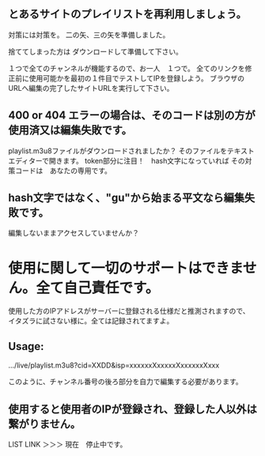 
## とあるサイトのプレイリストを再利用しましょう。

対策には対策を。
二の矢、三の矢を準備しました。

捨ててしまった方は ダウンロードして準備して下さい。

１つで全てのチャンネルが機能するので、お一人　１つで。
全てのリンクを修正前に使用可能かを最初の１件目でテストしてIPを登録しよう。
ブラウザのURLへ編集の完了したサイトURLを実行して下さい。

## 400 or 404 エラーの場合は、そのコードは別の方が使用済又は編集失敗です。

playlist.m3u8ファイルがダウンロードされましたか？
そのファイルをテキストエディターで開きます。
token部分に注目！　hash文字になっていれば
その対策コードは　あなたの専用です。

## hash文字ではなく、"gu"から始まる平文なら編集失敗です。
編集しないままアクセスしていませんか？

# 使用に関して一切のサポートはできません。全て自己責任です。


使用した方のIPアドレスがサーバーに登録される仕様だと推測されますので、
イタズラに試さない様に。全ては記録されてますよ。

## Usage:
.../live/playlist.m3u8?cid=XXDD&isp=xxxxxxXxxxxxXxxxxxxXxxx

このように、チャンネル番号の後ろ部分を自力で編集する必要があります。


## 使用すると使用者のIPが登録され、登録した人以外は繋がりません。

LIST LINK ＞＞＞  現在　停止中です。

